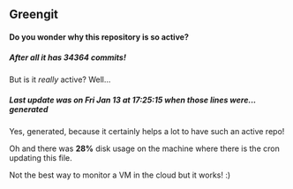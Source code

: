 ## Greengit

#### Do you wonder why this repository is so active?

##### After all it has 34364 commits!

But is it *really* active? Well...

##### Last update was on Fri Jan 13 at 17:25:15 when those lines were... generated

Yes, generated, because it certainly helps a lot to have such an active repo!

Oh and there was **28%** disk usage on the machine
where there is the cron updating this file.

Not the best way to monitor a VM in the cloud but it works! :)
